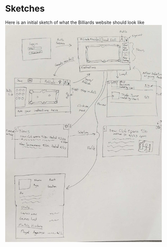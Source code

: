 # Sketches
Here is an initial sketch of what the Billiards website should look like
![alt text](./sketches/sketch.jpg)


